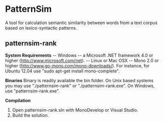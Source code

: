 PatternSim
==========

A tool for calculation semantic similarity between words from a text corpus based on lexico-syntactic patterns.


patternsim-rank
---------------

**System Requirements**
-- Windows -- a Microsoft .NET framework 4.0 or higher (http://www.microsoft.com/net). 
-- Linux or Mac OSX -- Mono 2.0 or higher (http://www.go-mono.com/mono-downloads/). For instance, for Ubuntu 12.04 use "sudo apt-get install mono-complete". 

**Binaries**
Binary is readily available the bin folder. On Unix based systems you may use  "./patternsim-rank" or "./patternsim-rank.exe". On Windows, use "patternsim-rank.exe".

**Compilation**
1. Open patternsim-rank.sln with MonoDevelop or Visual Studio. 
2. Build the solution. 
